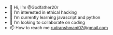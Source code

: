 - 👋 Hi, I’m @Godfather20r
- 👀 I’m interested in ethical hacking
- 🌱 I’m currently learning javascript and python
- 💞️ I’m looking to collaborate on coding
- 📫 How to reach me rudranshmani07@gmail.com

<!---
Godfather20r/Godfather20r is a ✨ special ✨ repository because its `README.md` (this file) appears on your GitHub profile.
You can click the Preview link to take a look at your changes.
--->
